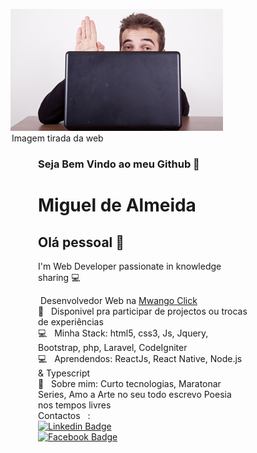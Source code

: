 <figure>
<img width=auto src="https://github.com/Guel-Almeida/Guel-Almeida/blob/master/timido.png">
  <legend>
    Imagem tirada da web
    <legend>
<figure>



### Seja Bem Vindo ao meu Github 👋
# Miguel de Almeida

## Olá pessoal 👋

I'm Web Developer
passionate in knowledge sharing  :computer:

  &nbsp;Desenvolvedor Web na <a href="https://mwangoclick.ao/">Mwango Click</a>
 <br/> :purple_heart: &nbsp; Disponivel pra participar de projectos ou trocas de experiências 
  <br/> :computer: &nbsp; Minha Stack: html5, css3, Js, Jquery, Bootstrap, php, Laravel, CodeIgniter
 <br/> :computer: &nbsp; Aprendendos: ReactJs, React Native, Node.js & Typescript
 <br/> 💬  &nbsp; Sobre mim: Curto tecnologias, Maratonar Series, Amo a Arte no seu todo escrevo Poesia nos tempos livres
 <br/> Contactos &nbsp; :
 <br/> [![Linkedin Badge](https://img.shields.io/badge/-GuelAlmeida-blue?style=flat-square&logo=Linkedin&logoColor=white&link=https://www.linkedin.com/in/guel-almeida-2217271ab/)](https://www.linkedin.com/in/guel-almeida-2217271ab/) 
 <br/>[![Facebook Badge](https://img.shields.io/badge/-guelgaietaalmeida-c14438?style=flat-square&logo=Facebook&logoColor=white&link=https://web.facebook.com/micanjel)](https://web.facebook.com/micanjel)
 
